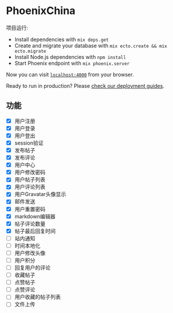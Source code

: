 # PhoenixChina

项目运行:

  * Install dependencies with `mix deps.get`
  * Create and migrate your database with `mix ecto.create && mix ecto.migrate`
  * Install Node.js dependencies with `npm install`
  * Start Phoenix endpoint with `mix phoenix.server`

Now you can visit [`localhost:4000`](http://localhost:4000) from your browser.

Ready to run in production? Please [check our deployment guides](http://www.phoenixframework.org/docs/deployment).


## 功能
- [x] 用户注册
- [x] 用户登录
- [x] 用户登出
- [x] session验证
- [x] 发布帖子
- [x] 发布评论
- [x] 用户中心
- [x] 用户修改密码
- [x] 用户帖子列表
- [x] 用户评论列表
- [x] 用户Gravatar头像显示
- [x] 邮件发送
- [x] 用户重置密码
- [x] markdown编辑器
- [x] 帖子评论数量
- [x] 帖子最后回复时间
- [ ] 站内通知
- [ ] 时间本地化
- [ ] 用户修改头像
- [ ] 用户积分
- [ ] 回复用户的评论
- [ ] 收藏帖子
- [ ] 点赞帖子
- [ ] 点赞评论
- [ ] 用户收藏的帖子列表
- [ ] 文件上传
